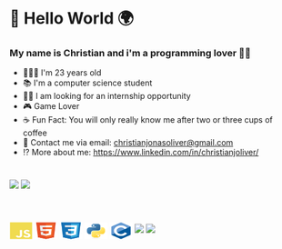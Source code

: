 # 👋 Hello World 🌍

### My name is Christian and i'm a programming lover 👨‍💻

- 👨🏽‍💻 I'm 23 years old
- 📚 I'm a computer science student 
- 🐱‍💻 I am looking for an internship opportunity
- 🎮 Game Lover
- ☕ Fun Fact: You will only really know me after two or three cups of coffee 
- 📩 Contact me via email: christianjonasoliver@gmail.com
- ⁉ More about me: https://www.linkedin.com/in/christianjoliver/

#
<!--- STATS -->

<div>
  <img height = "180em" src = "https://github-readme-stats.vercel.app/api?username=christianjoliver&show_icons=true&theme=radical"/>
  <img height = "180em" src = "https://github-readme-stats.vercel.app/api/top-langs/?username=christianjoliver&layout=compact&theme=radical&langs_count=8"/>
</div>

#
<!--- TECHNOLOGIES -->

<div style="display: inline_block"><br>
  <img align="center" alt="CJ-Js" height="30" width="40" src="https://raw.githubusercontent.com/devicons/devicon/master/icons/javascript/javascript-plain.svg">
  <img align="center" alt="CJ-HTML" height="30" width="40" src="https://raw.githubusercontent.com/devicons/devicon/master/icons/html5/html5-original.svg">
  <img align="center" alt="CJ-CSS" height="30" width="40" src="https://raw.githubusercontent.com/devicons/devicon/master/icons/css3/css3-original.svg">
  <img align="center" alt="CJ-Python" height="30" width="40" src="https://raw.githubusercontent.com/devicons/devicon/master/icons/python/python-original.svg">
  <img align="center" alt="CJ-Csharp" height="30" width="40" src="https://raw.githubusercontent.com/devicons/devicon/master/icons/c/c-original.svg">
  <img src="https://cdn.jsdelivr.net/gh/devicons/devicon/icons/docker/docker-original-wordmark.svg" />
  <img src="https://cdn.jsdelivr.net/gh/devicons/devicon/icons/cplusplus/cplusplus-original.svg" />
  
</div>

#

